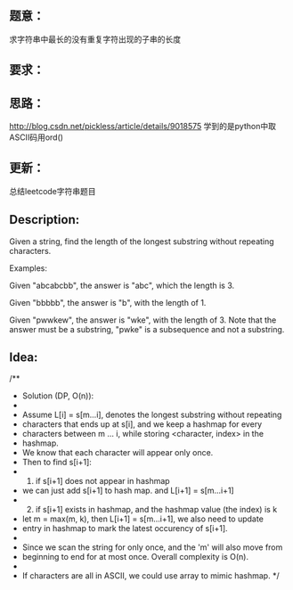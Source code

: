 ## 题意：
求字符串中最长的没有重复字符出现的子串的长度

## 要求：


## 思路：
http://blog.csdn.net/pickless/article/details/9018575
学到的是python中取ASCII码用ord()

## 更新：
总结leetcode字符串题目

## Description:
Given a string, find the length of the longest substring without repeating characters.

Examples:

Given "abcabcbb", the answer is "abc", which the length is 3.

Given "bbbbb", the answer is "b", with the length of 1.

Given "pwwkew", the answer is "wke", with the length of 3. Note that the answer must be a substring, "pwke" is a subsequence and not a substring.

## Idea:
/**
 * Solution (DP, O(n)):
 *
 * Assume L[i] = s[m...i], denotes the longest substring without repeating
 * characters that ends up at s[i], and we keep a hashmap for every
 * characters between m ... i, while storing <character, index> in the
 * hashmap.
 * We know that each character will appear only once.
 * Then to find s[i+1]:
 * 1) if s[i+1] does not appear in hashmap
 *    we can just add s[i+1] to hash map. and L[i+1] = s[m...i+1]
 * 2) if s[i+1] exists in hashmap, and the hashmap value (the index) is k
 *    let m = max(m, k), then L[i+1] = s[m...i+1], we also need to update
 *    entry in hashmap to mark the latest occurency of s[i+1].
 *
 * Since we scan the string for only once, and the 'm' will also move from
 * beginning to end for at most once. Overall complexity is O(n).
 *
 * If characters are all in ASCII, we could use array to mimic hashmap.
 */

